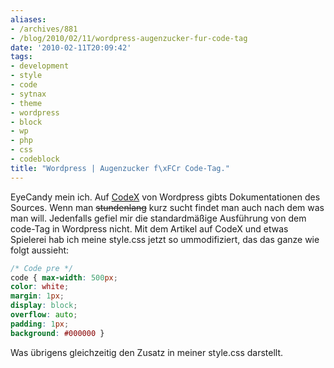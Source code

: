```yaml
---
aliases:
- /archives/881
- /blog/2010/02/11/wordpress-augenzucker-fur-code-tag
date: '2010-02-11T20:09:42'
tags:
- development
- style
- code
- sytnax
- theme
- wordpress
- block
- wp
- php
- css
- codeblock
title: "Wordpress | Augenzucker f\xFCr Code-Tag."
---
```


EyeCandy mein ich. Auf
[CodeX](http://codex.wordpress.org/Writing_Code_in_Your_Posts) von
Wordpress gibts Dokumentationen des Sources. Wenn man
~~stundenlang~~ kurz sucht findet man auch nach dem was man will.
Jedenfalls gefiel mir die standardmäßige Ausführung von dem code-Tag in
Wordpress nicht. Mit dem Artikel auf CodeX und etwas Spielerei hab ich
meine style.css jetzt so ummodifiziert, das das ganze wie folgt aussieht:

``` css
/* Code pre */
code { max-width: 500px;
color: white;
margin: 1px;
display: block;
overflow: auto;
padding: 1px;
background: #000000 }
```

Was übrigens gleichzeitig den Zusatz in meiner style.css darstellt.
